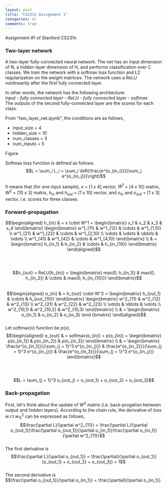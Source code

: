 ```yaml
---
layout: post
title: "CS231n Assignment 1"
categories: ml
comments: true
---
```


Assignment #1 of Stanford CS231n

### Two-layer network
A two-layer fully-connected neural network. The net has an input dimension of N, a hidden layer dimension of H, 
and performs classification over C classes. We train the network with a softmax loss function and L2 regularization on the
weight matrices. The network uses a ReLU nonlinearity after the first fully connected layer.


In other words, the network has the following architecture:  
_input - fully connected layer - ReLU - fully connected layer - softmax_  
The outputs of the second fully-connected layer are the scores for each class.

From "two_layer_net.ipynb", the conditions are as follows,
- input_size = 4
- hidden_size = 10
- num_classes = 3
- num_inputs = 5

Figure


Softmax loss function is defined as follows.  
$$L = \sum_i L_i = \sum_i \left(\frac{e^{o_{in_i}}}{\sum_j e^{o_{in_j}}}\right)$$  

It means that (for one input sample), $x$ = [1 x 4] vector, $W^1$ = [4 x 10] matrix, $W^2$ = [10 x 3] matrix, 
$h_{in}$ and $h_{out}$ = [1 x 10] vector, and $o_{in}$ and $o_{out}$ = [1 x 3] vector, i.e. scores for three classes.  

### Forward-propagation
$$\begin{aligned}
h_{in} & = x \cdot W^1 = 
\begin{bmatrix}
  x_1 & x_2 & x_3 & x_4 
\end{bmatrix}
\begin{bmatrix}
  w^1_{11} & w^1_{12} & \cdots & w^1_{1,10} \\
  w^1_{21} & w^1_{22} & \cdots & w^1_{2,10} \\
  \vdots & \vdots & \ddots & \vdots \\
  w^1_{41} & w^1_{42} & \cdots & w^1_{4,10}
\end{bmatrix} \\
& = 
\begin{bmatrix}
  h_{in_1} & h_{in_2} & \cdots & h_{in_{10}}
\end{bmatrix} 
\end{aligned}$$  
$$ $$  
$$h_{out} = ReLU(h_{in}) = 
\begin{bmatrix}
  max(0, h_{in_1}) & max(0, h_{in_2}) & \cdots & max(0, h_{in_{10}})
\end{bmatrix}$$  
$$\begin{aligned}
o_{in} & = h_{out} \cdot W^2 =
\begin{bmatrix}
  h_{out_1} & \cdots & h_{out_{10}} 
\end{bmatrix}
\begin{bmatrix}
  w^2_{11} & w^2_{12} & w^2_{13} \\
  w^2_{21} & w^2_{22} & w^2_{23} \\
  \vdots & \ddots & \vdots \\
  w^2_{10,1} & w^2_{10,2} & w^2_{10,3}
\end{bmatrix} \\
& = 
\begin{bmatrix}
  o_{in_1} & o_{in_2} & o_{in_3}
\end {bmatrix}
\end{aligned}$$  
Let softmax(x) function be $p(x)$,  
$$\begin{aligned}
o_{out} & = softmax(o_{in}) = p(o_{in}) =
\begin{bmatrix}
  p(o_{in_1}) & p(o_{in_2}) & p(o_{in_3})
\end{bmatrix} \\
& = 
\begin{bmatrix}
  \frac{e^{o_{in_1}}}{\sum_{j = 1}^3 e^{o_{in_j}}} &
  \frac{e^{o_{in_2}}}{\sum_{j = 1}^3 e^{o_{in_j}}} &
  \frac{e^{o_{in_3}}}{\sum_{j = 1}^3 e^{o_{in_j}}}
\end{bmatrix}$$  
$$ $$  
$$L = \sum_{j = 1}^3 o_{out_j} = o_{out_1} + o_{out_2} + o_{out_3}$$  

### Back-propagation
First, let's think about the update of $W^2$ matrix (i.e. back-progation between output and hidden layers). According to the chain rule,
the derivative of loss w.r.t $w^2_{11}$ can be expressed as follows,  
$$\frac{\partial L}{\partial w^2_{11}} = \frac{\partial L}{\partial o_{out_1}}\frac{\partial o_{out_1}}{\partial o_{in_1}}\frac{\partial o_{in_1}}{\partial w^2_{11}}$$  
The first derivative is  
$$\frac{\partial L}{\partial o_{out_1}} = \frac{\partial}{\partial o_{out_1}} (o_{out_1} + o_{out_2} + o_{out_3}) = 1$$  
The second derivative is  
$$\frac{\partial o_{out_1}}{\partial o_{in_1}} = \frac{\partial}{\partial o_{in_1}} 
